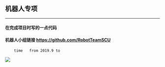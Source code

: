 ## 机器人专项
---
####  在完成项目时写的一点代码 

####  机器人小组链接 <https://github.com/RobotTeamSCU>

```
    time   from 2019.9 to 
```
![](https://img.shields.io/badge/Linux-Ubuntu-orange?style=flat&logo=Linux&logoColor=ffffff)
